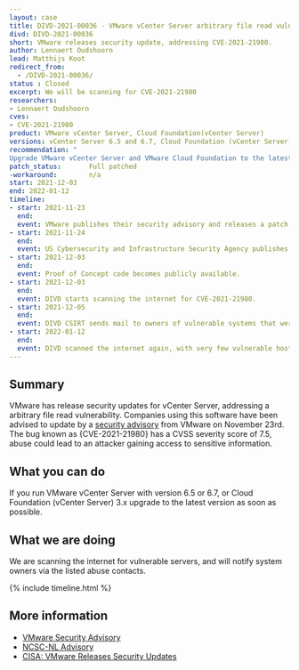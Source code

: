 ```yaml
---
layout: case
title: DIVD-2021-00036 - VMware vCenter Server arbitrary file read vulnerability
divd: DIVD-2021-00036
short: VMware releases security update, addressing CVE-2021-21980.
author: Lennaert Oudshoorn
lead: Matthijs Koot
redirect_from:
  - /DIVD-2021-00036/
status : Closed
excerpt: We will be scanning for CVE-2021-21980
researchers:
- Lennaert Oudshoorn
cves:
- CVE-2021-21980
product: VMware vCenter Server, Cloud Foundation(vCenter Server)
versions: vCenter Server 6.5 and 6.7, Cloud Foundation (vCenter Server) 3.x
recommendation: "
Upgrade VMware vCenter Server and VMware Cloud Foundation to the latest version"
patch_status:	 	Full patched
-workaround:		n/a
start: 2021-12-03
end: 2022-01-12
timeline:
- start: 2021-11-23
  end:
  event: VMware publishes their security advisory and releases a patch.
- start: 2021-11-24
  end:
  event: US Cybersecurity and Infrastructure Security Agency publishes a security advisory.
- start: 2021-12-03
  end:
  event: Proof of Concept code becomes publicly available.
- start: 2021-12-03
  end:
  event: DIVD starts scanning the internet for CVE-2021-21980.
- start: 2021-12-05
  end:
  event: DIVD CSIRT sends mail to owners of vulnerable systems that were found.
- start: 2022-01-12
  end:
  event: DIVD scanned the internet again, with very few vulnerable hosts remaining this case can be closed.
---
```

## Summary

VMware has release security updates for vCenter Server, addressing a arbitrary file read vulnerability. Companies using this software have been advised to update by a [security advisory](https://www.vmware.com/security/advisories/VMSA-2021-0027.html) from VMware on November 23rd. The bug known as {CVE-2021-21980} has a CVSS severity score of 7.5, abuse could lead to an attacker gaining access to sensitive information.

## What you can do

If you run VMware vCenter Server with version 6.5 or 6.7, or Cloud Foundation (vCenter Server) 3.x upgrade to the latest version as soon as possible.

## What we are doing

We are scanning the internet for vulnerable servers, and will notify system owners via the listed abuse contacts.

{% include timeline.html %}

## More information
* [VMware  Security Advisory](https://www.vmware.com/security/advisories/VMSA-2021-0027.html)
* [NCSC-NL Advisory](https://www.ncsc.nl/actueel/advisory?id=NCSC-2021-1017)
* [CISA: VMware Releases Security Updates](https://us-cert.cisa.gov/ncas/current-activity/2021/11/24/vmware-releases-security-updates)
